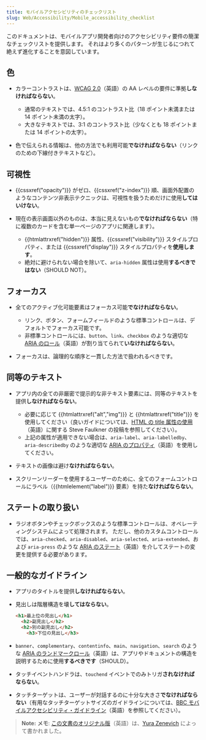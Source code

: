 ```yaml
---
title: モバイルアクセシビリティのチェックリスト
slug: Web/Accessibility/Mobile_accessibility_checklist
---
```

このドキュメントは、モバイルアプリ開発者向けのアクセシビリティ要件の簡潔なチェックリストを提供します。 それはより多くのパターンが生じるにつれて絶えず進化することを意図しています。

## 色

- カラーコントラストは、[WCAG 2.0](http://www.w3.org/TR/WCAG/)（英語）の AA レベルの要件に準拠**しなければならない**。

  - 通常のテキストでは、4.5:1 のコントラスト比（18 ポイント未満または 14 ポイント未満の太字）。
  - 大きなテキストでは、3:1 のコントラスト比（少なくとも 18 ポイントまたは 14 ポイントの太字）。

- 色で伝えられる情報は、他の方法でも利用可能**でなければならない**（リンクのための下線付きテキストなど）。

## 可視性

- {{cssxref("opacity")}} がゼロ、{{cssxref("z-index")}} 順、画面外配置のようなコンテンツ非表示テクニックは、可視性を扱うためだけに使用**してはいけない**。
- 現在の表示画面以外のものは、本当に見えないもの**でなければならない**（特に複数のカードを含む単一ページのアプリに関連します）。

  - {{htmlattrxref("hidden")}} 属性、{{cssxref("visibility")}} スタイルプロパティ、または {{cssxref("display")}} スタイルプロパティを**使用します**。
  - 絶対に避けられない場合を除いて、`aria-hidden` 属性は使用**するべきではない**（SHOULD NOT）。

## フォーカス

- 全てのアクティブ化可能要素はフォーカス可能**でなければならない**。

  - リンク、ボタン、フォームフィールドのような標準コントロールは、デフォルトでフォーカス可能です。
  - 非標準コントロールには、`button`、`link`、`checkbox` のような適切な [ARIA のロール](https://www.w3.org/TR/wai-aria/#roles)（英語）が割り当てられて**いなければならない**。

- フォーカスは、論理的な順序と一貫した方法で扱われるべきです。

## 同等のテキスト

- アプリ内の全ての非厳密で提示的な非テキスト要素には、同等のテキストを提供**しなければならない**。

  - 必要に応じて {{htmlattrxref("alt","img")}} と {{htmlattrxref("title")}} を使用してください（良いガイドについては、[HTML の title 属性の使用](http://blog.paciellogroup.com/2013/01/using-the-html-title-attribute-updated/)（英語）に関する Steve Faulkner の投稿を参照してください）。
  - 上記の属性が適用できない場合は、`aria-label`、`aria-labelledby`、`aria-describedby` のような適切な [ARIA のプロパティ](https://www.w3.org/TR/wai-aria/#global_states)（英語）を使用してください。

- テキストの画像は避け**なければならない**。
- スクリーンリーダーを使用するユーザーのために、全てのフォームコントロールにラベル（{{htmlelement("label")}} 要素）を持た**なければならない**。

## ステートの取り扱い

- ラジオボタンやチェックボックスのような標準コントロールは、オペレーティングシステムによって処理されます。 ただし、他のカスタムコントロールでは、`aria-checked`、`aria-disabled`、`aria-selected`、`aria-extended`、および `aria-press` のような [ARIA のステート](https://www.w3.org/TR/wai-aria/#attrs_widgets)（英語）を介してステートの変更を提供する必要があります。

## 一般的なガイドライン

- アプリのタイトルを提供**しなければならない**。
- 見出しは階層構造を壊**してはならない**。

  ```html
  <h1>最上位の見出し</h1>
    <h2>副見出し</h2>
    <h2>別の副見出し</h2>
      <h3>下位の見出し</h3>
  ```

- `banner`、`complementary`、`contentinfo`、`main`、`navigation`、`search` のような [ARIA のランドマークロール](https://www.w3.org/TR/wai-aria/#landmark_roles)（英語）は、アプリやドキュメントの構造を説明するために使用**するべきです**（SHOULD）。
- タッチイベントハンドラは、`touchend` イベントでのみトリガ**されなければならない**。
- タッチターゲットは、ユーザーが対話するのに十分な大きさ**でなければならない**（有用なタッチターゲットサイズのガイドラインについては、[BBC モバイルアクセシビリティ・ガイドライン](http://www.bbc.co.uk/guidelines/futuremedia/accessibility/mobile/design/touch-target-size)（英語）を参照してください）。

> **Note:** **メモ**: [この文書のオリジナル版](http://yzen.github.io/firefoxos/2014/04/30/mobile-accessibility-checklist.html)（英語）は、[Yura Zenevich](http://yzen.github.io/) によって書かれました。
